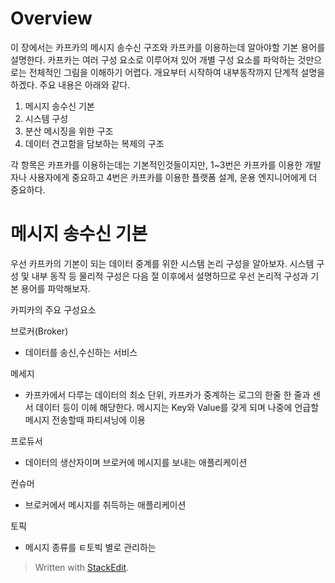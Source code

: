 # Overview

이 장에서는 카프카의 메시지 송수신 구조와 카프카를 이용하는데 알아야할 기본 용어를 설명한다. 카프카는 여러 구성 요소로 이루어져 있어 개별 구성 요소를 파악하는 것만으로는 전체적인 그림을 이해하기 어렵다. 개요부터 시작하여 내부동작까지 단계적 설명을 하겠다. 주요 내용은 아래와 같다. 

1. 메시지 송수신 기본
2. 시스템 구성
3. 분산 메시징을 위한 구조
4. 데이터 견고함을 담보하는 복제의 구조

각 항목은 카프카를 이용하는데는 기본적인것들이지만, 1~3번은 카프카를 이용한 개발자나 사용자에게 중요하고 4번은 카프카를 이용한 플랫폼 설계, 운용 엔지니어에게 더 중요하다. 

# 메시지 송수신 기본

우선 카프카의 기본이 되는 데이터 중계를 위한 시스템 논리 구성을 알아보자.  시스템 구성 및 내부 동작 등 물리적 구성은 다음 절 이후에서 설명하므로 우선 논리적 구성과 기본 용어를 파악해보자. 

카피카의 주요 구성요소 

브로커(Broker) 
- 데이터를 송신,수신하는 서비스

메세지
- 카프카에서 다루는 데이터의 최소 단위, 카프카가 중계하는 로그의 한줄 한 줄과 센서 데이터 등이 이헤 해당한다. 메시지는 Key와 Value를 갖게 되며 나중에 언급할 메시지 전송할때 파티셔닝에 이용

프로듀서
- 데이터의 생산자이며 브로커에 메시지를 보내는 애플리케이션

컨슈머
- 브로커에서 메시지를 취득하는 애플리케이션

토픽
- 메시지 종류를 ㅌ토빅 별로 관리하는  



> Written with [StackEdit](https://stackedit.io/).
<!--stackedit_data:
eyJoaXN0b3J5IjpbLTEwNTk4MzI2MywtMzA4NTQyMTk5LC05Nz
U3MDAyMTUsLTI1NjcwNDExNCw5Mzc0MjI4ODcsLTE2NTkxOTcx
NDEsMTYwOTMxMzYzLC0xNzE1MjY3OTY5LDgzNzkyMzk4NV19
-->
